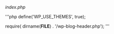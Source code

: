 *index.php*

'''php
define('WP_USE_THEMES', true);

require( dirname(__FILE__) . '/wp-blog-header.php');
'''



